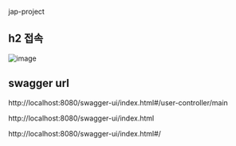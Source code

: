 jap-project

<h2>h2 접속</h2>

![image](https://github.com/kimsr9210/jpa-project/assets/75655625/2d986a1d-073e-4105-8490-ceec99bc1761)


<h2>swagger url</h2>
<p>http://localhost:8080/swagger-ui/index.html#/user-controller/main</p>
<p>http://localhost:8080/swagger-ui/index.html</p>
<p>http://localhost:8080/swagger-ui/index.html#/</p>
